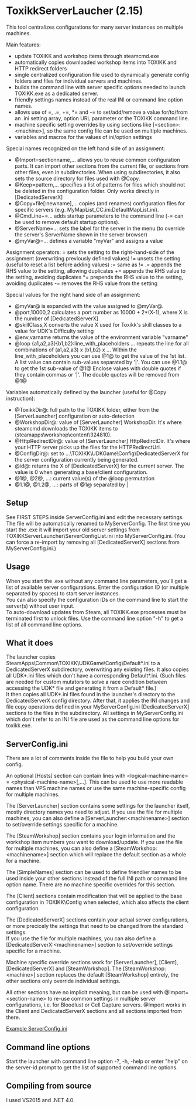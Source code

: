 ToxikkServerLaucher (2.15)
===

This tool centralizes configurations for many server instances on multiple machines.

Main features:
- update TOXIKK and workshop items through steamcmd.exe
- automatically copies downloaded workshop items into TOXIKK and HTTP redirect folders
- single centralized configuration file used to dynamically generate config folders and files for individual servers and machines.
- builds the command line with server specific options needed to launch TOXIKK.exe as a dedicated server.
- friendly settings names instead of the real INI or command line option names.
- allows use of =, .=, +=, *= and -= to set/add/remove a value for/to/from an .ini setting array, option URL parameter or the TOXIKK command line.
- machine specific setting overrides by using sections like \[\<section\>:\<machine\>], so the same config file can be used on multiple machines.
- variables and macros for the values of ini/option settings

Special names recognized on the left hand side of an assignment:
- @Import=sectionname,... allows you to reuse common configuration parts. It can import other sections from the current file,
or sections from other files, even in subdirectories. When using subdirectories, it also sets the source directory for files used with @Copy.   
- @Keep=pattern,... specifies a list of patterns for files which should not be deleted in the configuration folder. Only works directly in \[DedicatedServerX\]
- @Copy=file\[:newname\],... copies (and renames) configuration files for specific servers (e.g. MyMapList_CC.ini:DefaultMapList.ini).   
- @CmdLine+=... adds startup parameters to the command line (-= can be used to remove default startup options).  
- @ServerName=... sets the label for the server in the menu (to override the server's ServerName shown in the server browser)
- @myVar@=... defines a variable "myVar" and assigns a value

Assignment operators:
= sets the setting to the right-hand-side of the assignment (overwriting previously defined values)
!= unsets the setting (useful to reset a list before adding values)
:= same as !=
.= appends the RHS value to the setting, allowing duplicates
+= appends the RHS value to the setting, avoiding duplicates
*= prepends the RHS value to the setting, avoiding duplicates
-= removes the RHS value from the setting

Special values for the right hand side of an assignment:
- @myVar@ is expanded with the value assigned to @myVar@.
- @port,10000,2 calculates a port number as 10000 + 2*(X-1), where X is the number of \[DedicatedServerX\]
- @skillClass,X converts the value X used for Toxikk's skill classes to a value for UDK's Difficulty setting
- @env,varname returns the value of the environment variable "varname"
- @loop {a1,a2,a3}{b1,b2}:line_with_placeholders  ... repeats the line for all combinations of (a1,a2,a3) x (b1,b2) x ...
   Within the line_with_placeholders you can use @1@ to get the value of the 1st list. 
   A list value can contain sub-values separated by '|'. You can use @1.1@ to get the 1st sub-value of @1@
   Enclose values with double quotes if they contain commas or '|'. The double quotes will be removed from @1@

Variables automatically defined by the launcher (useful for @Copy instruction):
- @ToxikkDir@: full path to the TOXIKK folder, either from the \[ServerLauncher\] configuration or auto-detection
- @WorkshopDir@: value of \[ServerLauncher\] WorkshopDir. It's where steamcmd downloads the TOXIKK items to (steamapps\\workshop\\content\\324810).
- @HttpRedirectDir@: value of \[ServerLauncher\] HttpRedirctDir. It's where your HTTP server picks up the files for the HTTPRedirectUrl.
- @ConfigDir@: set to ...\\TOXIKK\\UDKGame\\Config\\DedicatedServerX for the server configuration currently being generated.
- @id@: returns the X of \[DedicatedServerX\] for the current server. The value is 0 when generating a base/client configuration.
- @1@, @2@, ...: current value(s) of the @loop permutation
- @1.1@, @1.2@, ...: parts of @1@ separated by |

Setup
-----
See FIRST STEPS inside ServerConfig.ini and edit the necessary settings. The file will be automatically renamed to MyServerConfig.
The first time you start the .exe it will import your old server settings from TOXIKKServerLauncher\\ServerConfigList.ini into MyServerConfig.ini. 
(You can force a re-import by removing all [DedicatedServerX] sections from MyServerConfig.ini.)

Usage
-----
When you start the .exe without any command line parameters, you'll get a list of available server configurations. 
Enter the configuration ID (or multiple separated by spaces) to start server instances.  
You can also specify the configuration IDs on the command line to start the server(s) without user input.  
To auto-download updates from Steam, all TOXIKK.exe processes must be terminated first to unlock files.
Use the command line option "-h" to get a list of all command line options.


What it does
------------
The launcher copies SteamApps\\Common\\TOXIKK\\UDKGame\\Config\\Default\*.ini to a DedicatedServerX subdirectory, overwriting any existing files.
It also copies all UDK\*.ini files which don't have a corresponding Default\*.ini. (Such files are needed for custom mutators to solve a race condition 
between accessing the UDK\* file and generating it from a Default\* file.)   
It then copies all UDK\*.ini files found in the launcher's directory to the DedicatedServerX config directory.
After that, it applies the INI changes and file copy operations defined in your MyServerConfig.ini \[DedicatedServerX\] sections to the files in the subdirectory.
All settings in MyServerConfig.ini which don't refer to an INI file are used as the command line options for toxikk.exe.

ServerConfig.ini
----------------
There are a lot of comments inside the file to help you build your own config.

An optional \[Hosts\] section can contain lines with \<logical-machine-name\> = \<physical-machine-name\>\[,...\].
This can be used to use more readable names than VPS machine names or use the same machine-specific config for multiple machines.

The \[ServerLauncher\] section contains some settings for the launcher itself, mostly directory names you need to adjust. 
If you use the file for multiple machines, you can also define a \[ServerLauncher:\<machinename\>\] section to set/override settings specific for a machine.

The \[SteamWorkshop\] section contains your login information and the workshop item numbers you want to download/update.
If you use the file for multiple machines, you can also define a \[SteamWorkshop:\<machinename\>\] section which will replace the default section as a whole for a machine.

The \[SimpleNames\] section can be used to define friendlier names to be used inside your other sections instead of the full INI path or command line option name.
There are no machine specific overrides for this section.

The \[Client\] sections contain modification that will be applied to the base configuration in TOXIKK\\Config when selected, which also affects the client configuration.  

The \[DedicatedServerX\] sections contain your actual server configurations, or more precicely the settings that need to be changed from the standard settings.  
If you use the file for multiple machines, you can also define a \[DedicatedServerX:\<machinename\>\] section to set/override settings specific for a machine.

Machine specific override sections work for [ServerLauncher], [Client], [DedicatedServerX] and [SteamWorkshop]. 
The [SteamWorkshop:\<machine\>] section replaces the default [SteamWorkshop] entirely, the other sections only override individual settings.

All other sections have no implicit meaning, but can be used with @Import=\<section-name\> to re-use common settings in multiple server configurations, i.e. for Bloodlust or Cell Capture servers.
@Import works in the Client and DedicatedServerX sections and all sections imported from there.

[Example ServerConfig.ini](ToxikkServerLauncher/ServerConfig.ini)

Command line options
--------------------
Start the launcher with command line option -?, -h, -help or enter "help" on the server-id prompt to get the list of supported command line options.



Compiling from source
---------------------
I used VS2015 and .NET 4.0.  
